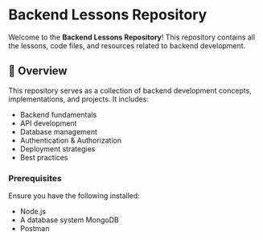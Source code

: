 # Backend Lessons Repository

Welcome to the **Backend Lessons Repository**! This repository contains all the lessons, code files, and resources related to backend development.

## 📌 Overview

This repository serves as a collection of backend development concepts, implementations, and projects. It includes:

- Backend fundamentals
- API development
- Database management
- Authentication & Authorization
- Deployment strategies
- Best practices

### Prerequisites

Ensure you have the following installed:

- Node.js
- A database system MongoDB
- Postman
